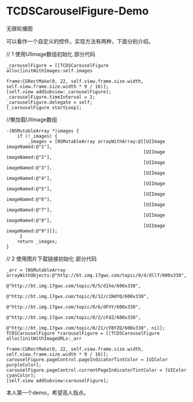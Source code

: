 # TCDSCarouselFigure-Demo
无限轮播图

可以看作一个自定义的控件。实现方法有两种，下面分别介绍。



//  1  使用UIImage数组初始化  部分代码

    _carouselFigure = [[TCDSCarouselFigure alloc]initWithImages:self.images
                                                          frame:CGRectMake(0, 22, self.view.frame.size.width, self.view.frame.size.width * 9 / 16)];
    [self.view addSubview:_carouselFigure];
    _carouselFigure.timeInterval = 2;
    _carouselFigure.delegate = self;
    [_carouselFigure startLoop];

//懒加载UIImage数组

    -(NSMutableArray *)images {
        if (!_images) {
            _images = [NSMutableArray arrayWithArray:@[[UIImage imageNamed:@"1"],
                                                       [UIImage imageNamed:@"2"],
                                                       [UIImage imageNamed:@"3"],
                                                       [UIImage imageNamed:@"4"],
                                                       [UIImage imageNamed:@"5"],
                                                       [UIImage imageNamed:@"6"],
                                                       [UIImage imageNamed:@"7"],
                                                       [UIImage imageNamed:@"8"],
                                                       [UIImage imageNamed:@"9"]]];
         }
        return _images;
    }


//  2  使用图片下载链接初始化  部分代码

    _arr = [NSMutableArray arrayWithObjects:@"http://bt.img.17gwx.com/topic/0/4/dllf/600x330",
                                            @"http://bt.img.17gwx.com/topic/0/5/d1he/600x330", 
                                            @"http://bt.img.17gwx.com/topic/0/12/c1NdYQ/600x330", 
                                            @"http://bt.img.17gwx.com/topic/0/6/dFVY/600x330", 
                                            @"http://bt.img.17gwx.com/topic/0/2/cFdZ/600x330", 
                                            @"http://bt.img.17gwx.com/topic/0/21/cFBYZQ/600x330", nil];
    TCDSCarouselFigure *carouselFigure = [[TCDSCarouselFigure alloc]initWithImageURLs:_arr
                                                                                frame:CGRectMake(0, 22, self.view.frame.size.width, self.view.frame.size.width * 9 / 16)];
    carouselFigure.pageControl.pageIndicatorTintColor = [UIColor purpleColor];
    carouselFigure.pageControl.currentPageIndicatorTintColor = [UIColor cyanColor];
    [self.view addSubview:carouselFigure];







本人第一个demo，希望高人指点。



